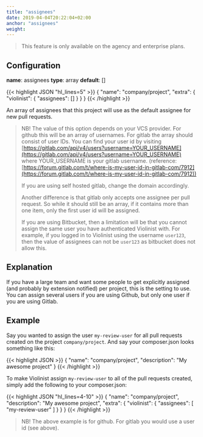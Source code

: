 ```yaml
---
title: "assignees"
date: 2019-04-04T20:22:04+02:00
anchor: "assignees"
weight:
---
```


>This feature is only available on the agency and enterprise plans.

## Configuration

__name__: assignees
__type__: array
__default__: []

{{< highlight JSON "hl_lines=5" >}}
{
  "name": "company/project",
  "extra": {
    "violinist": {
      "assignees": []
    }
  }
}
{{< /highlight >}}

An array of assignees that this project will use as the default assignee for new pull requests.

>NB! The value of this option depends on your VCS provider. For github this will be an array of usernames. For gitlab the array should consist of user IDs. You can find your user id by visiting [https://gitlab.com/api/v4/users?username=YOUR_USERNAME](https://gitlab.com/api/v4/users?username=YOUR_USERNAME) where YOUR_USERNAME is your gitlab username. (reference: [https://forum.gitlab.com/t/where-is-my-user-id-in-gitlab-com/7912](https://forum.gitlab.com/t/where-is-my-user-id-in-gitlab-com/7912))
>
>If you are using self hosted gitlab, change the domain accordingly.
>
>Another difference is that gitlab only accepts one assignee per pull request. So while it should still be an array, if it contains more than one item, only the first user id will be assigned.
>
>If you are using Bitbucket, then a limitation will be that you cannot assign the same user you have authenticated Violinist with. For example, if you logged in to Violinist using the username `user123`, then the value of assignees can not be `user123` as bitbucket does not allow this.

## Explanation

If you have a large team and want some people to get explicitly assigned (and probably by extension notified) per project, this is the setting to use. You can assign several users if you are using Github, but only one user if you are using Gitlab.

## Example

Say you wanted to assign the user `my-review-user` for all pull requests created on the project `company/project`. And say your composer.json looks something like this:

{{< highlight JSON >}}
{
  "name": "company/project",
  "description": "My awesome project"
}
{{< /highlight >}}


To make Violinist assign `my-review-user` to all of the pull requests created, simply add the following to your composer.json:


{{< highlight JSON "hl_lines=4-10" >}}
{
  "name": "company/project",
  "description": "My awesome project",
  "extra": {
    "violinist": {
      "assignees": [
        "my-review-user"
      ]
    }
  }
}
{{< /highlight >}}

>NB! The above example is for github. For gitlab you would use a user id (see above).
